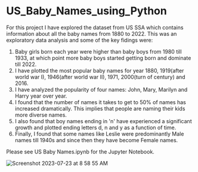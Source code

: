 # US_Baby_Names_using_Python

For this project I have explored the dataset from US SSA which contains information about all the baby names from 1880 to 2022. This was an exploratory data analysis and some of the key fidings were:

1) Baby girls born each year were higher than baby boys from 1980 till 1933, at which point more baby boys started getting born and dominate till 2022.
2) I have plotted the most popular baby names for year 1880, 1919(after world war I), 1946(after world war II), 1971, 2000(turn of century) and 2016.
3) I have analyzed the popularity of four names: John, Mary, Marilyn and Harry year over year.
4) I found that the number of names it takes to get to 50% of names has increased dramatically. This implies that people are naming their kids more diverse names.
5) I also found that boy names ending in 'n' have experienced a significant growth and plotted ending letters d, n and y as a function of time.
6) Finally, I found that some names like Leslie were predominantly Male names till 1940s and since then they have become Female names.

Please see US Baby Names.ipynb for the Jupyter Notebook.

![Screenshot 2023-07-23 at 8 58 55 AM](https://github.com/mayank8893/US_Baby_Names_using_Python/assets/69361645/30846cd8-3290-49be-969f-5574691d3674)
